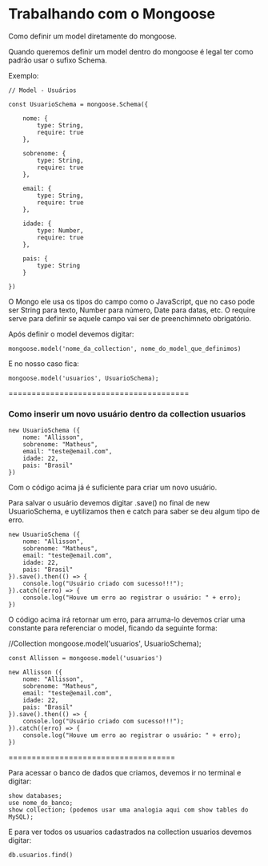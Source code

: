 # Trabalhando com o Mongoose

Como definir um model diretamente do mongoose.

Quando queremos definir um model dentro do mongoose é legal ter como padrão usar o sufixo Schema.

Exemplo:

    // Model - Usuários

    const UsuarioSchema = mongoose.Schema({

        nome: {
            type: String,
            require: true
        },

        sobrenome: {
            type: String,
            require: true
        },

        email: {
            type: String,
            require: true
        },

        idade: {
            type: Number,
            require: true
        },

        pais: {
            type: String
        }

    })

O Mongo ele usa os tipos do campo como o JavaScript, que no caso pode ser String para texto, Number para número, Date para datas, etc.
O require serve para definir se aquele campo vai ser de preenchimneto obrigatório.

Após definir o model devemos digitar:

    mongoose.model('nome_da_collection', nome_do_model_que_definimos)

E no nosso caso fica:

    mongoose.model('usuarios', UsuarioSchema);  

=======================================

### Como inserir um novo usuário dentro da collection usuarios

    new UsuarioSchema ({
        nome: "Allisson",
        sobrenome: "Matheus",
        email: "teste@email.com",
        idade: 22,
        pais: "Brasil"
    })

Com o código acima já é suficiente para criar um novo usuário.

Para salvar o usuário devemos digitar .save() no final de new UsuarioSchema, e uytilizamos then e catch para saber se deu algum tipo de erro.

    new UsuarioSchema ({
        nome: "Allisson",
        sobrenome: "Matheus",
        email: "teste@email.com",
        idade: 22,
        pais: "Brasil"
    }).save().then(() => {
        console.log("Usuário criado com sucesso!!!");
    }).catch((erro) => {
        console.log("Houve um erro ao registrar o usuário: " + erro);
    })

O código acima irá retornar um erro, para arruma-lo devemos criar uma constante para referenciar o model, ficando da seguinte forma:

//Collection
    mongoose.model('usuarios', UsuarioSchema);

    const Allisson = mongoose.model('usuarios')

    new Allisson ({
        nome: "Allisson",
        sobrenome: "Matheus",
        email: "teste@email.com",
        idade: 22,
        pais: "Brasil"
    }).save().then(() => {
        console.log("Usuário criado com sucesso!!!");
    }).catch((erro) => {
        console.log("Houve um erro ao registrar o usuário: " + erro);
    })

====================================

Para acessar o banco de dados que criamos, devemos ir no terminal e digitar:

    show databases;
    use nome_do_banco;
    show collection; (podemos usar uma analogia aqui com show tables do MySQL);

E para ver todos os usuarios cadastrados na collection usuarios devemos digitar:

    db.usuarios.find()






